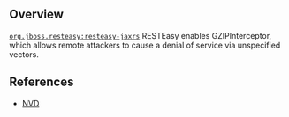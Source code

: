 ## Overview
[`org.jboss.resteasy:resteasy-jaxrs`](http://search.maven.org/#search%7Cga%7C1%7Ca%3A%22resteasy-jaxrs%22)
RESTEasy enables GZIPInterceptor, which allows remote attackers to cause a denial of service via unspecified vectors.

## References
- [NVD](https://web.nvd.nist.gov/view/vuln/detail?vulnId=CVE-2016-6346)